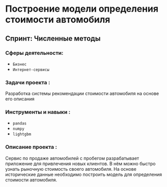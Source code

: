 # Построение модели определения стоимости автомобиля

## Спринт: Численные методы

### Сферы деятельности:

- `Бизнес`
- `Интернет-сервисы`

### Задачи проекта : 

Разработка системы рекомендации стоимости автомобиля на основе его описания

### Инструменты и навыки :

- `pandas`
- `numpy`
- `lightgbm`

### Описание проекта :

Сервис по продаже автомобилей с пробегом  разрабатывает приложение для привлечения новых клиентов. В нём можно быстро узнать рыночную стоимость своего автомобиля. На основе исторические данные необходимо построить модель для определения стоимости автомобиля.